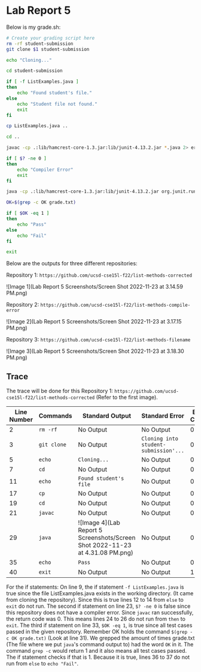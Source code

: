# Lab Report 5
Below is my grade.sh:

```bash
# Create your grading script here
rm -rf student-submission
git clone $1 student-submission

echo "Cloning..."

cd student-submission

if [ -f ListExamples.java ]
then
    echo "Found student's file."
else
    echo "Student file not found."
    exit
fi

cp ListExamples.java ..

cd ..

javac -cp .:lib/hamcrest-core-1.3.jar:lib/junit-4.13.2.jar *.java 2> err.txt

if [ $? -ne 0 ]
then
    echo "Compiler Error"
    exit
fi

java -cp .:lib/hamcrest-core-1.3.jar:lib/junit-4.13.2.jar org.junit.runner.JUnitCore TestListExamples > grade.txt

OK=$(grep -c OK grade.txt)

if [ $OK -eq 1 ]
then
    echo "Pass"
else
    echo "Fail"
fi

exit
```

Below are the outputs for three different repositories:

Repository 1: `https://github.com/ucsd-cse15l-f22/list-methods-corrected`

![Image 1](Lab Report 5 Screenshots/Screen Shot 2022-11-23 at 3.14.59 PM.png)

Repository 2: `https://github.com/ucsd-cse15l-f22/list-methods-compile-error`

![Image 2](Lab Report 5 Screenshots/Screen Shot 2022-11-23 at 3.17.15 PM.png)

Repository 3: `https://github.com/ucsd-cse15l-f22/list-methods-filename`

![Image 3](Lab Report 5 Screenshots/Screen Shot 2022-11-23 at 3.18.30 PM.png)

## Trace

The trace will be done for this Repository 1: `https://github.com/ucsd-cse15l-f22/list-methods-corrected` (Refer to the first image).

| Line Number | Commands | Standard Output | Standard Error | Exit Code |
|-------------|----------|-----------------|----------------|-----------|
| 2 | `rm -rf` | No Output | No Output | 0 |
| 3 | `git clone` | No Output | `Cloning into student-submission'...` | 0 |
| 5 | `echo` | `Cloning...` | No Output | 0 |
| 7 | `cd` | No Output | No Output | 0|
| 11 | `echo` | `Found student's file` | No Output | 0 |
| 17 | `cp` | No Output | No Output | 0 |
| 19 | `cd` | No Output | No Output | 0 |
| 21 | `javac` | No Output | No Output | 0 |
| 29 | `java` | ![Image 4](Lab Report 5 Screenshots/Screen Shot 2022-11-23 at 4.31.08 PM.png) | No Output | 0 |
| 35 | `echo`| `Pass` | No Output | 0 |
| 40 | `exit` | No Output | No Output | 1 |

For the if statements:
On line 9, the if statement `-f ListExamples.java` is true since the file ListExamples.java exists in the working directory. (It came from cloning the repository). Since this is true lines 12 to 14 from `else` to `exit` do not run. The second if statement on line 23, `$? -ne 0` is false since this repository does not have a compiler error. Since `javac` ran successfully, the return code was 0. This means lines 24 to 26 do not run from `then` to `exit`. The third if statement on line 33, `$OK -eq 1`, is true since all test cases passed in the given repository. Remember OK holds the command `$(grep -c OK grade.txt)` (Look at line 31). We grepped the amount of times grade.txt (The file where we put `java`'s command output to) had the word `OK` in it. The command `grep -c` would return 1 and it also means all test cases passed. The if statement checks if that is 1. Because it is true, lines 36 to 37 do not run from `else` to `echo "Fail"`. 
